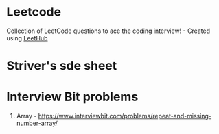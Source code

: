 # Leetcode
Collection of LeetCode questions to ace the coding interview! - Created using [LeetHub](https://github.com/QasimWani/LeetHub)


# Striver's sde sheet
# Interview Bit problems
1. Array - https://www.interviewbit.com/problems/repeat-and-missing-number-array/
